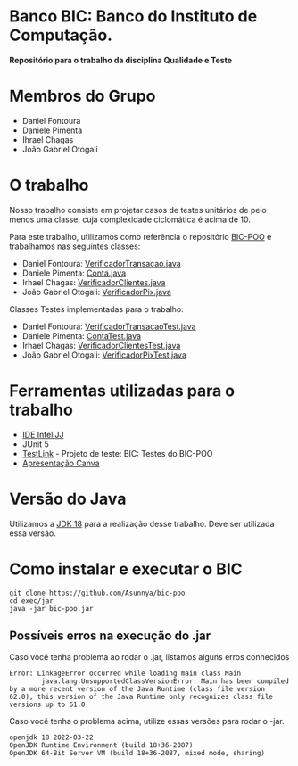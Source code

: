 # Banco BIC: Banco do Instituto de Computação.

**Repositório para o trabalho da disciplina Qualidade e Teste**

# Membros do Grupo
- Daniel Fontoura
- Daniele Pimenta
- Ihrael Chagas
- João Gabriel Otogali

# O trabalho

Nosso trabalho consiste em projetar casos de testes unitários de pelo menos uma classe, cuja complexidade ciclomática é acima de 10. 

Para este trabalho, utilizamos como referência o repositório [BIC-POO](https://github.com/Asunnya/bic-poo) e trabalhamos nas seguintes classes:
- Daniel Fontoura: [VerificadorTransacao.java](banco/src/interfaceUsuario/verificadores/dados/VerificadorTransacao.java) 
- Daniele Pimenta: [Conta.java](banco/src/conta/Conta.java)
- Irhael Chagas: [VerificadorClientes.java](banco/src/interfaceUsuario/verificadores/dados/VerificadorClientes.java) 
- João Gabriel Otogali: [VerificadorPix.java](banco/src/interfaceUsuario/verificadores/dados/VerificadorPix.java) 

Classes Testes implementadas para o trabalho:
- Daniel Fontoura: [VerificadorTransacaoTest.java](banco/test/interfaceUsuario/verificadores/dados/VerificadorTransacaoTest.java)
- Daniele Pimenta: [ContaTest.java](banco/test/src/conta/ContaTest.java)
- Irhael Chagas: [VerificadorClientesTest.java](banco/test/interfaceUsuario/verificadores/dados/VerificadorClientesTest.java)
- João Gabriel Otogali: [VerificadorPixTest.java](banco/test/interfaceUsuario/verificadores/dados/VerificadorPixTest.java)

# Ferramentas utilizadas para o trabalho
- [IDE InteliJJ](https://www.jetbrains.com/idea/)
- JUnit 5
- [TestLink](http://vania.ic.uff.br/testlink/index.php) - Projeto de teste: BIC: Testes do BIC-POO 
- [Apresentação Canva](https://www.canva.com/design/DAEjR5exvtY/OltrLCdcLsvudI5XJOcMng/edit)


# Versão do Java 

Utilizamos a [JDK 18](https://jdk.java.net/) para a realização desse trabalho. Deve ser utilizada essa versão.

# Como instalar e executar o BIC
```
git clone https://github.com/Asunnya/bic-poo
cd exec/jar
java -jar bic-poo.jar
```
## Possíveis erros na execução do .jar
Caso você tenha problema ao rodar o .jar, listamos alguns erros conhecidos
```
Error: LinkageError occurred while loading main class Main
        java.lang.UnsupportedClassVersionError: Main has been compiled by a more recent version of the Java Runtime (class file version 62.0), this version of the Java Runtime only recognizes class file versions up to 61.0
```
Caso você tenha o problema acima, utilize essas versões para rodar o -jar.

```
openjdk 18 2022-03-22
OpenJDK Runtime Environment (build 18+36-2087)
OpenJDK 64-Bit Server VM (build 18+36-2087, mixed mode, sharing)
```


